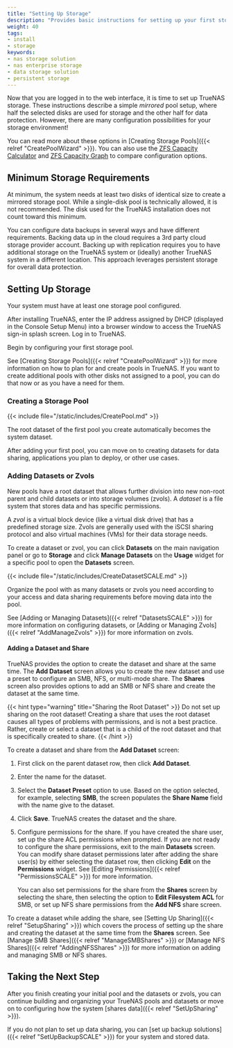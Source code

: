 ```yaml
---
title: "Setting Up Storage"
description: "Provides basic instructions for setting up your first storage pool and dataset or zvol."
weight: 40
tags:
- install
- storage
keywords:
- nas storage solution
- nas enterprise storage
- data storage solution
- persistent storage
---
```


Now that you are logged in to the web interface, it is time to set up TrueNAS storage.
These instructions describe a simple *mirrored* pool setup, where half the selected disks are used for storage and the other half for data protection.
However, there are many configuration possibilities for your storage environment!

You can read more about these options in [Creating Storage Pools]({{< relref "CreatePoolWizard" >}}).
You can also use the [ZFS Capacity Calculator](https://www.truenas.com/docs/references/zfscapacitycalculator/) and [ZFS Capacity Graph](https://www.truenas.com/docs/references/zfscapacitygraph/) to compare configuration options.

## Minimum Storage Requirements
At minimum, the system needs at least two disks of identical size to create a mirrored storage pool.
While a single-disk pool is technically allowed, it is not recommended.
The disk used for the TrueNAS installation does not count toward this minimum.

You can configure data backups in several ways and have different requirements.
Backing data up in the cloud requires a 3rd party cloud storage provider account.
Backing up with replication requires you to have additional storage on the TrueNAS system or (ideally) another TrueNAS system in a different location.
This approach leverages persistent storage for overall data protection.

## Setting Up Storage
Your system must have at least one storage pool configured.

After installing TrueNAS, enter the IP address assigned by DHCP (displayed in the Console Setup Menu) into a browser window to access the TrueNAS sign-in splash screen.
Log in to TrueNAS.

Begin by configuring your first storage pool.

See [Creating Storage Pools]({{< relref "CreatePoolWizard" >}}) for more information on how to plan for and create pools in TrueNAS.
If you want to create additional pools with other disks not assigned to a pool, you can do that now or as you have a need for them.

### Creating a Storage Pool
{{< include file="/static/includes/CreatePool.md" >}}

The root dataset of the first pool you create automatically becomes the system dataset.

After adding your first pool, you can move on to creating datasets for data sharing, applications you plan to deploy, or other use cases.

### Adding Datasets or Zvols
New pools have a root dataset that allows further division into new non-root parent and child datasets or into storage volumes (zvols).
A *dataset* is a file system that stores data and has specific permissions.

A *zvol* is a virtual block device (like a virtual disk drive) that has a predefined storage size.
Zvols are generally used with the iSCSI sharing protocol and also virtual machines (VMs) for their data storage needs.

To create a dataset or zvol, you can click **Datasets** on the main navigation panel or go to **Storage** and click **Manage Datasets** on the **Usage** widget for a specific pool to open the **Datasets** screen.

{{< include file="/static/includes/CreateDatasetSCALE.md" >}}

Organize the pool with as many datasets or zvols you need according to your access and data sharing requirements before moving data into the pool.

See [Adding or Managing Datasets]({{< relref "DatasetsSCALE" >}}) for more information on configuring datasets, or [Adding or Managing Zvols]({{< relref "AddManageZvols" >}}) for more information on zvols.

#### Adding a Dataset and Share
TrueNAS provides the option to create the dataset and share at the same time.
The **Add Dataset** screen allows you to create the new dataset and use a preset to configure an SMB, NFS, or multi-mode share.
The **Shares** screen also provides options to add an SMB or NFS share and create the dataset at the same time.

{{< hint type="warning" title="Sharing the Root Dataset" >}}
Do not set up sharing on the root dataset!
Creating a share that uses the root dataset causes all types of problems with permissions, and is not a best practice.
Rather, create or select a dataset that is a child of the root dataset and that is specifically created to share.
{{< /hint >}}

To create a dataset and share from the **Add Dataset** screen:

1. First click on the parent dataset row, then click **Add Dataset**.

2. Enter the name for the dataset.

3. Select the **Dataset Preset** option to use.
   Based on the option selected, for example, selecting **SMB**, the screen populates the **Share Name** field with the name give to the dataset.

4. Click **Save**. TrueNAS creates the dataset and the share.

5. Configure permissions for the share. If you have created the share user, set up the share ACL permissions when prompted.
   If you are not ready to configure the share permissions, exit to the main **Datasets** screen.
   You can modify share dataset permissions later after adding the share user(s) by either selecting the dataset row, then clicking **Edit** on the **Permissions** widget. See [Editing Permissions]({{< relref "PermissionsSCALE" >}}) for more information.
   
   You can also set permissions for the share from the **Shares** screen by selecting the share, then selecting the option to **Edit Filesystem ACL** for SMB, or set up NFS share permissions from the **Add NFS** share screen.

To create a dataset while adding the share, see [Setting Up Sharing]({{< relref "SetupSharing" >}}) which covers the process of setting up the share and creating the dataset at the same time from the **Shares** screen.
See [Manage SMB Shares]({{< relref "ManageSMBShares" >}}) or [Manage NFS Shares]({{< relref "AddingNFSShares" >}}) for more information on adding and managing SMB or NFS shares.

## Taking the Next Step
After you finish creating your initial pool and the datasets or zvols, you can continue building and organizing your TrueNAS pools and datasets or move on to configuring how the system [shares data]({{< relref "SetUpSharing" >}}).

If you do not plan to set up data sharing, you can [set up backup solutions]({{< relref "SetUpBackupSCALE" >}}) for your system and stored data.
